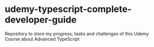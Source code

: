 # udemy-typescript-complete-developer-guide
Repository to store my progress, tasks and challenges of this Udemy Course about Advanced TypeScript
